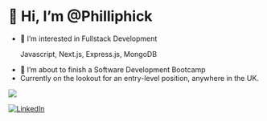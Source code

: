 <h1> 👋 Hi, I’m @Philliphick</h1>
<ul>
<li> 👀 I’m interested in Fullstack Development</li>
<p style={{color: "#7A2410", fontWeight: "bold", fontSize: "1rem"}}> Javascript, Next.js, Express.js, MongoDB</p><li> 🌱 I’m about to finish a Software Development Bootcamp </li>
<li> Currently on the lookout for an entry-level position, anywhere in the UK. </li>
</ul>

<img src="https://www.codewars.com/users/PhillipAnthony/badges/large" href="https://www.codewars.com/users/PhillipAnthony"/>


[![LinkedIn](https://img.icons8.com/color/48/000000/linkedin.png)](https://www.linkedin.com/in/phillip-hickinbotham/)
